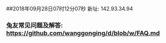 ##2018年09月28日07时12分07秒 新址: 142.93.34.94
### 兔友常见问题及解答: https://github.com/wanggonging/d/blob/w/FAQ.md
